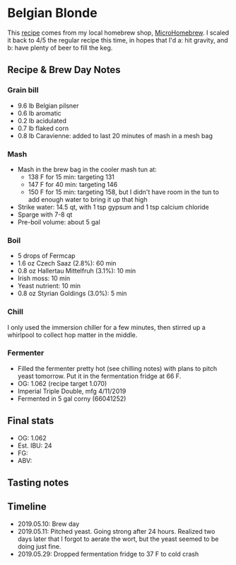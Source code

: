 # Belgian Blonde
This [recipe](Recipe.jpeg) comes from my local homebrew shop, [MicroHomebrew](https://www.microhomebrew.com/). I scaled it back to 4/5 the regular recipe this time, in hopes that I'd a: hit gravity, and b: have plenty of beer to fill the keg.

## Recipe & Brew Day Notes
### Grain bill
- 9.6 lb Belgian pilsner
- 0.6 lb aromatic
- 0.2 lb acidulated
- 0.7 lb flaked corn
- 0.8 lb Caravienne: added to last 20 minutes of mash in a mesh bag

### Mash
- Mash in the brew bag in the cooler mash tun at:
	- 138 F for 15 min: targeting 131
	- 147 F for 40 min: targeting 146
	- 150 F for 15 min: targeting 158, but I didn't have room in the tun to add enough water to bring it up that high
- Strike water: 14.5 qt, with 1 tsp gypsum and 1 tsp calcium chloride
- Sparge with 7-8 qt
- Pre-boil volume: about 5 gal

### Boil
- 5 drops of Fermcap
- 1.6 oz Czech Saaz (2.8%): 60 min
- 0.8 oz Hallertau Mittelfruh (3.1%): 10 min
- Irish moss: 10 min
- Yeast nutrient: 10 min
- 0.8 oz Styrian Goldings (3.0%): 5 min

### Chill
I only used the immersion chiller for a few minutes, then stirred up a whirlpool to collect hop matter in the middle.

### Fermenter
- Filled the fermenter pretty hot (see chilling notes) with plans to pitch yeast tomorrow. Put it in the fermentation fridge at 66 F.
- OG: 1.062 (recipe target 1.070)
- Imperial Triple Double, mfg 4/11/2019
- Fermented in 5 gal corny (66041252)

## Final stats
- OG: 1.062
- Est. IBU: 24
- FG:
- ABV:

## Tasting notes

## Timeline
- 2019.05.10: Brew day
- 2019.05.11: Pitched yeast. Going strong after 24 hours. Realized two days later that I forgot to aerate the wort, but the yeast seemed to be doing just fine.
- 2019.05.29: Dropped fermentation fridge to 37 F to cold crash
